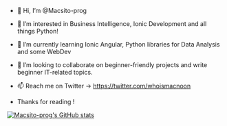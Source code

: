 - 👋 Hi, I’m @Macsito-prog
- 👀 I’m interested in Business Intelligence, Ionic Development and all things Python!
- 🌱 I’m currently learning Ionic Angular, Python libraries for Data Analysis and some WebDev
- 💞️ I’m looking to collaborate on beginner-friendly projects and write beginner IT-related topics.
- 📫 Reach me on Twitter -> https://twitter.com/whoismacnoon 

- Thanks for reading ! 

[![Macsito-prog's GitHub stats](https://github-readme-stats.vercel.app/api?username=Macsito-prog)](https://github.com/Macsito-prog/github-readme-stats)

<!---
Macsito-prog/Macsito-prog is a ✨ special ✨ repository because its `README.md` (this file) appears on your GitHub profile.
You can click the Preview link to take a look at your changes.
--->
